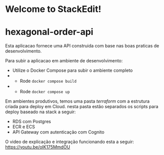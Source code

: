 # Welcome to StackEdit!


# hexagonal-order-api


Esta aplicacao fornece uma API construida com base nas boas praticas de desenvolvimento.

Para subir a aplicacao em ambiente de desenvolvimento:

- Utilize o Docker Compose para subir o ambiente completo
- - Rode `docker compose build`
- - Rode `docker compose up`


Em ambientes produtivos, temos uma pasta *terraform* com a estrutura criada para deploy em Cloud. nesta pasta estão separados os scripts para deploy baseado na stack a seguir:

- RDS com Postgres
- ECR e ECS
- API Gateway com autenticação com Cognito

O video de explicação e integração funcionando esta a seguir: https://youtu.be/olK175MmdOU